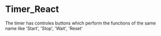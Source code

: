 # Timer_React

The timer has controles buttons which perform the functions of the same name like 'Start', 'Stop', 'Wait', 'Reset' 